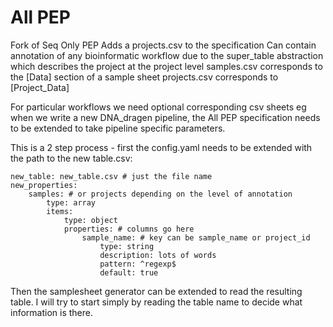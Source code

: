 # All PEP
Fork of Seq Only PEP
Adds a projects.csv to the specification
Can contain annotation of any bioinformatic workflow due to the super_table abstraction
which describes the project at the project level
samples.csv corresponds to the \[Data] section of a sample sheet
projects.csv corresponds to \[Project_Data]

For particular workflows we need optional corresponding csv sheets
eg when we write a new DNA_dragen pipeline, the All PEP specification
needs to be extended to take pipeline specific parameters.

This is a 2 step process - first the config.yaml needs to be extended with
the path to the new table.csv:
```
new_table: new_table.csv # just the file name
new_properties:
    samples: # or projects depending on the level of annotation
    	type: array
    	items:
    		type: object
    		properties: # columns go here
    			sample_name: # key can be sample_name or project_id
    				type: string
    				description: lots of words
    				pattern: ^regexp$
    				default: true
```
Then the samplesheet generator can be extended to read the resulting table.
I will try to start simply by reading the table name to decide what information is there.

    	
